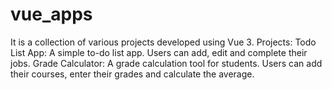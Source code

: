 # vue_apps
 It is a collection of various projects developed using Vue 3.
Projects:
Todo List App: A simple to-do list app. Users can add, edit and complete their jobs.
Grade Calculator: A grade calculation tool for students. Users can add their courses, enter their grades and calculate the average.

